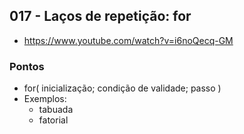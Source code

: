 ## 017 - Laços de repetição: for

- https://www.youtube.com/watch?v=i6noQecq-GM

### Pontos

- for( inicialização; condição de validade; passo )
- Exemplos:
  - tabuada
  - fatorial
